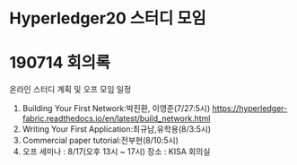 # Hyperledger20 스터디 모임

# 190714 회의록
온라인 스터디 계획 및 오프 모임 일정
1. Building Your First Network:박진환, 이영준(7/27:5시)
https://hyperledger-fabric.readthedocs.io/en/latest/build_network.html
2. Writing Your First Application:최규남,유학용(8/3:5시)
3. Commercial paper tutorial:전부현(8/10:5시)
4. 오프 세미나 : 8/17(오후 13시 ~ 17시) 장소 : KISA 회의실
